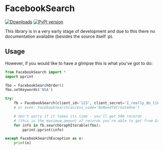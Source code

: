 # FacebookSearch
[![Downloads](https://pypip.in/d/FacebookSearch/badge.png)](https://crate.io/packages/FacebookSearch/) [![PyPI version](https://pypip.in/v/FacebookSearch/badge.png)](https://crate.io/packages/FacebookSearch/)

This library is in a very early stage of development and due to this there no documentation available (besides the source itself :p).

## Usage
However, if you would like to have a glimpse this is what you've got to do:
```python
from FacebookSearch import *
import pprint

fbo = FacebookSearchOrder()
fbo.setKeywords('NSA')

try:
    fb = FacebookSearch(client_id='123', client_secret='I_really_do_like_spiderman_undies')
    # or even: FacebookSearch(access_code='NoNeedToCreateOne')

    # don't worry if it takes its time - you'll get 500 records
    # (this is the maximum amount of records you're able to get from Graph API)
    for info in fb.searchGraphIterable(fbo):
        pprint.pprint(info)

except FacebookSearchException as e:
    print(e)
```
